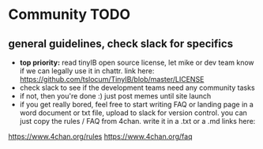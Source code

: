 # Community TODO

## general guidelines, check slack for specifics

- **top priority:** read tinyIB open source license, let mike or dev team know if we can legally use it in chattr. link here:
https://github.com/tslocum/TinyIB/blob/master/LICENSE
- check slack to see if the development teams need any community tasks
- if not, then you're done :) just post memes until site launch
- if you get really bored, feel free to start writing FAQ or landing page in a word document or txt file, upload to slack for version control. you can just copy the rules / FAQ from 4chan. write it in a .txt or a .md links here:

https://www.4chan.org/rules
https://www.4chan.org/faq

